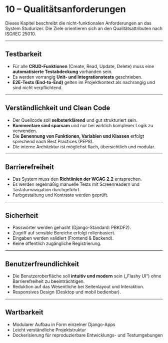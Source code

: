 # 10 – Qualitätsanforderungen

Dieses Kapitel beschreibt die nicht-funktionalen Anforderungen an das System Studurizer. Die Ziele orientieren sich an den Qualitätsattributen nach ISO/IEC 25010.

---

## Testbarkeit

- Für alle **CRUD-Funktionen** (Create, Read, Update, Delete) muss eine **automatisierte Testabdeckung** vorhanden sein.
- Es werden vorrangig **Unit- und Integrationstests** geschrieben.
- **E2E-Tests (End-to-End)** gelten im Projektkontext als nachrangig und sind nicht verpflichtend.

---

## Verständlichkeit und Clean Code

- Der Quellcode soll **selbsterklärend** und gut strukturiert sein.
- **Kommentare sind sparsam** und nur bei wirklich komplexer Logik zu verwenden.
- Die **Benennung von Funktionen, Variablen und Klassen** erfolgt sprechend nach Best Practices (PEP8).
- Die interne Architektur ist möglichst flach, übersichtlich und modular.

---

## Barrierefreiheit

- Das System muss den **Richtlinien der WCAG 2.2** entsprechen.
- Es werden regelmäßig manuelle Tests mit Screenreadern und Tastaturnavigation durchgeführt.
- Farbgestaltung und Kontraste werden geprüft.

---

## Sicherheit

- Passwörter werden gehasht (Django-Standard: PBKDF2).
- Zugriff auf sensible Bereiche erfolgt rollenbasiert.
- Eingaben werden validiert (Frontend & Backend).
- Keine öffentlich zugängliche Registrierung.

---

## Benutzerfreundlichkeit

- Die Benutzeroberfläche soll **intuitiv und modern** sein („Flashy UI“) ohne Barrierefreiheit zu beeinträchtigen.
- Reduktion auf das Wesentliche bei Seitenlayout und Interaktion.
- Responsives Design (Desktop und mobil bedienbar).

---

## Wartbarkeit

- Modularer Aufbau in Form einzelner Django-Apps
- Leicht verständliche Projektstruktur
- Dockerisierung für reproduzierbare Entwicklungs- und Testumgebungen
